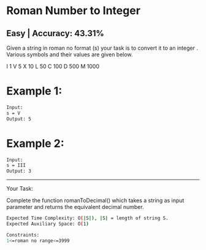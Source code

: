 # Roman Number to Integer

## Easy | Accuracy: 43.31%

<p>Given a string in roman no format (s)  your task is to convert it to an integer . Various symbols and their values are given below.</p>
<span>I 1</span>
<span>V 5</span>
<span>X 10</span>
<span>L 50</span>
<span>C 100</span>
<span>D 500</span>
<span>M 1000</span>

# Example 1:

```bash
Input:
s = V
Output: 5
```
# Example 2:

```bash
Input:
s = III 
Output: 3
```

<hr>

<span>Your Task:</span>
<p>Complete the function romanToDecimal() which takes a string as input parameter and returns the equivalent decimal number.</p>


```bash
Expected Time Complexity: O(|S|), |S| = length of string S.
Expected Auxiliary Space: O(1)

Constraints:
1<=roman no range<=3999
```



